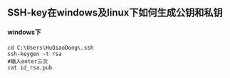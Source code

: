 ## SSH-key在windows及linux下如何生成公钥和私钥



#### windows下

```shell
cd C:\Users\HuQiaoDong\.ssh 
ssh-keygen -t rsa 
#输入enter三次
cat id_rsa.pub
```

